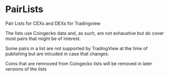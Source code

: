# PairLists
Pair Lists for CEXs and DEXs for Tradingview

The lists use Coingecko data and, as such, are not exhaustive but do cover most pairs that might be of interest.

Some pairs in a list are not supported by TradingView at the time of publishing but are inlcuded in case that changes. 

Coins that are remnoved from Coingecko lists will be removed in later versions of the lists


